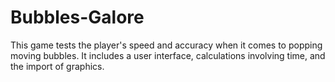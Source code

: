 # Bubbles-Galore
This game tests the player's speed and accuracy when it comes to popping moving bubbles. 
It includes a user interface, calculations involving time, and the import of graphics. 

